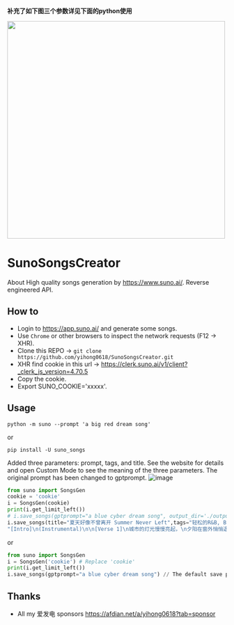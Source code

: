 **补充了如下图三个参数详见下面的python使用**

<img src="[图片链接](https://github.com/wlhtea/SunoSongsCreator/assets/115779315/03c0193f-2944-4199-b0fd-5152eae329f4)" width="500px" height="500px">

# SunoSongsCreator
About High quality songs generation by https://www.suno.ai/. Reverse engineered API.

## How to
- Login to https://app.suno.ai/ and generate some songs.
- Use `Chrome` or other browsers to inspect the network requests (F12 -> XHR).
- Clone this REPO -> `git clone https://github.com/yihong0618/SunoSongsCreator.git`
- XHR find cookie in this url -> https://clerk.suno.ai/v1/client?_clerk_js_version=4.70.5 
- Copy the cookie.
- Export SUNO_COOKIE='xxxxx'.

## Usage

```
python -m suno --prompt 'a big red dream song'
```

or
```
pip install -U suno_songs
```

Added three parameters: prompt, tags, and title. See the website for details and open Custom Mode to see the meaning of the three parameters.
The original prompt has been changed to gptprompt.
![image](https://github.com/wlhtea/SunoSongsCreator/assets/115779315/209b0d93-6e9c-4236-a3a3-88e782afd935)

```python
from suno import SongsGen
cookie = 'cookie'
i = SongsGen(cookie)
print(i.get_limit_left())
# i.save_songs(gptprompt="a blue cyber dream song", output_dir='./output')
i.save_songs(title="夏天好像不曾离开 Summer Never Left",tags="轻松的R&B, BPM60, 小调, 电吉他、贝斯、键盘和轻鼓, 男性歌手, 深情温暖的夏日风情\n",prompt=
"[Intro]\n(Instrumental)\n\n[Verse 1]\n城市的灯光慢慢亮起，\n夕阳在窗外悄悄退去。\n心中的热情从未减退，\n夏天的回忆，甜蜜温馨。\n\n[Chorus]\n夏天好像不曾离开，\n你的笑容照亮了我的世界。\n在这宁静的夜晚，\n感受自由，和你一起飞翔。\n\n[Verse 2]\n赤脚踏在温暖的沙滩，\n潮水轻拍，和风轻柔相伴。\n每个夏日黄昏都如此宁静，\n你的每一个吻，都是我的信仰。\n\n[Chorus]\n夏天好像不曾离开，\n温暖的怀抱，爱情的味道。\n在这自由的空气中，\n和你共舞，直到时间尽头。\n\n[Bridge]\nSunset fades, but love stays (夕阳消逝，爱永存),\nHand in hand, through endless days (手牵手，穿越无尽的日子).\nIn every breath, in every gaze (在每一次呼吸，每一次凝视),\nOur summer never fades away (我们的夏天永不消逝).\n\n[Outro]\n(Instrumental)", output_dir='./output')
```
or
```python
from suno import SongsGen
i = SongsGen('cookie') # Replace 'cookie'
print(i.get_limit_left())
i.save_songs(gptprompt="a blue cyber dream song") // The default save path is . /output
```


## Thanks

- All my 爱发电 sponsors https://afdian.net/a/yihong0618?tab=sponsor
